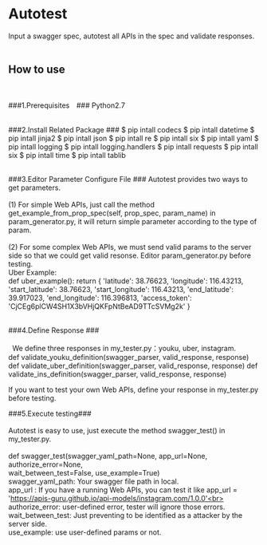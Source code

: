 Autotest
============
Input a swagger spec, autotest all APIs in the spec and validate responses.
<br>
<br>

How to use
----------------
<br>

###1.Prerequisites　###
Python2.7
<br>
<br>

###2.Install Related Package ###
    $ pip intall codecs
    $ pip intall datetime
    $ pip intall jinja2
    $ pip intall json
    $ pip intall re
    $ pip intall six
    $ pip intall yaml 
    $ pip intall logging
    $ pip intall logging.handlers
    $ pip intall requests
    $ pip intall six
    $ pip intall time
    $ pip intall tablib
<br>
<br>

###3.Editor Parameter Configure File ###
  Autotest provides two ways to get parameters.
  <br>
  <br>
  (1) For simple Web APIs, just call the method get_example_from_prop_spec(self, prop_spec, param_name) in param_generator.py, it will return simple parameter according to the type of param.
  <br>
  <br>
  (2) For some complex Web APIs, we must send valid params to the server side so that we could get valid resonse. Editor param_generator.py before testing.
  <br>
  Uber Example:
  <br>
    def uber_example():
      return {
          'latitude': 38.76623,
          'longitude': 116.43213,
          'start_latitude': 38.76623,
          'start_longitude': 116.43213,
          'end_latitude': 39.917023,
          'end_longitude': 116.396813,
          'access_token': 'CjCEg6plCW4SH1X3bVHjQKFpNtBeAD9TTcSVMg2k'
      }
      <br>
      <br>
      
###4.Define Response ###
   <br>
   <br>
   We define three responses in my_tester.py：youku, uber, instagram. <br>
    def validate_youku_definition(swagger_parser, valid_response, response)
    def validate_uber_definition(swagger_parser, valid_response, response)
    def validate_ins_definition(swagger_parser, valid_response, response)
    
   If you want to test your own Web APIs, define your response in my_tester.py before testing.
   
###5.Execute testing###
<br>
<br>
   Autotest is easy to use, just execute the method swagger_test() in my_tester.py.<br><br>
    def swagger_test(swagger_yaml_path=None, app_url=None, authorize_error=None,<br>
                  wait_between_test=False, use_example=True)<br>
    swagger_yaml_path: Your swagger file path in local.<br>
    app_url : If you have a running Web APIs, you can test it like app_url = 'https://apis-guru.github.io/api-models/instagram.com/1.0.0'<br>
    authorize_error: user-defined error, tester will ignore those errors.<br>
    wait_between_test: Just preventing to be identified as a attacker by the server side.<br>
    use_example: use user-defined params or not.
    <br>
    <br>
    
    
  
  
  
  
  
  
  
  
  
  
  
  
  
